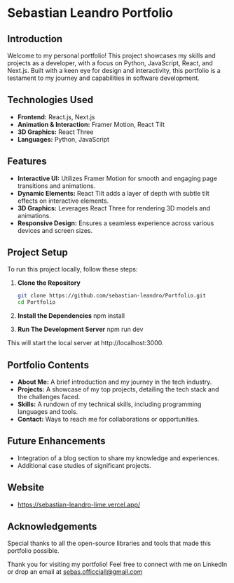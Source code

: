# Sebastian Leandro Portfolio

## Introduction
Welcome to my personal portfolio! This project showcases my skills and projects as a developer, with a focus on Python, JavaScript, React, and Next.js. Built with a keen eye for design and interactivity, this portfolio is a testament to my journey and capabilities in software development.

## Technologies Used
- **Frontend:** React.js, Next.js
- **Animation & Interaction:** Framer Motion, React Tilt
- **3D Graphics:** React Three
- **Languages:** Python, JavaScript

## Features
- **Interactive UI:** Utilizes Framer Motion for smooth and engaging page transitions and animations.
- **Dynamic Elements:** React Tilt adds a layer of depth with subtle tilt effects on interactive elements.
- **3D Graphics:** Leverages React Three for rendering 3D models and animations.
- **Responsive Design:** Ensures a seamless experience across various devices and screen sizes.

## Project Setup
To run this project locally, follow these steps:

1. **Clone the Repository**
   ```bash
   git clone https://github.com/sebastian-leandro/Portfolio.git
   cd Portfolio

2. **Install the Dependencies**
    npm install

3. **Run The Development Server**
    npm run dev

This will start the local server at http://localhost:3000.

## Portfolio Contents

- **About Me:** A brief introduction and my journey in the tech industry.
- **Projects:** A showcase of my top projects, detailing the tech stack and the challenges faced.
- **Skills:** A rundown of my technical skills, including programming languages and tools.
- **Contact:** Ways to reach me for collaborations or opportunities. 

## Future Enhancements

- Integration of a blog section to share my knowledge and experiences.
- Additional case studies of significant projects.

## Website

- https://sebastian-leandro-lime.vercel.app/

## Acknowledgements

Special thanks to all the open-source libraries and tools that made this portfolio possible.

Thank you for visiting my portfolio! Feel free to connect with me on LinkedIn or drop an email at sebas.officciall@gmail.com
